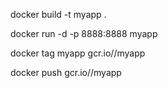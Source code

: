 docker build -t myapp .

docker run -d -p 8888:8888 myapp

docker tag myapp gcr.io/<your-project>/myapp

docker push gcr.io/<your-project>/myapp
